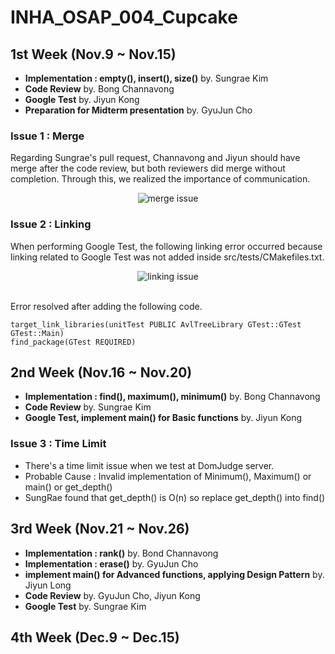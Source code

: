 # INHA_OSAP_004_Cupcake
## 1st Week (Nov.9 ~ Nov.15)
- **Implementation : empty(), insert(), size()** by. Sungrae Kim
- **Code Review** by. Bong Channavong
- **Google Test** by. Jiyun Kong
- **Preparation for Midterm presentation** by. GyuJun Cho

### Issue 1 : Merge
Regarding Sungrae's pull request, Channavong and Jiyun should have merge after the code review, but both reviewers did merge without completion. Through this, we realized the importance of communication.
<p align="center">
  <img src="https://github.com/jiyun-kong/INHA_OSAP_004_Cupcake/assets/62550230/480f31aa-b79b-4f23-8299-d12d29da6aaa" title="merge issue"/>
</p>

### Issue 2 : Linking
When performing Google Test, the following linking error occurred because linking related to Google Test was not added inside src/tests/CMakefiles.txt.
<p align="Center">
  <img src="https://github.com/jiyun-kong/INHA_OSAP_004_Cupcake/assets/62550230/e0e2bf8d-5e61-433b-a1c9-903ecf806452" title="linking issue"/>
</p><br/>
Error resolved after adding the following code.

`target_link_libraries(unitTest PUBLIC AvlTreeLibrary GTest::GTest GTest::Main)`<br/>
`find_package(GTest REQUIRED)`

## 2nd Week (Nov.16 ~ Nov.20)
- **Implementation : find(), maximum(), minimum()** by. Bong Channavong
- **Code Review** by. Sungrae Kim
- **Google Test, implement main() for Basic functions** by. Jiyun Kong

### Issue 3 : Time Limit
- There's a time limit issue when we test at DomJudge server.
- Probable Cause : Invalid implementation of Minimum(), Maximum() or main() or get_depth() 
- SungRae found that get_depth() is O(n) so replace get_depth() into find()
  
## 3rd Week (Nov.21 ~ Nov.26)
- **Implementation : rank()** by. Bond Channavong
- **Implementation : erase()** by. GyuJun Cho
- **implement main() for Advanced functions, applying Design Pattern** by. Jiyun Long
- **Code Review** by. GyuJun Cho, Jiyun Kong
- **Google Test** by. Sungrae Kim

## 4th Week (Dec.9 ~ Dec.15)

